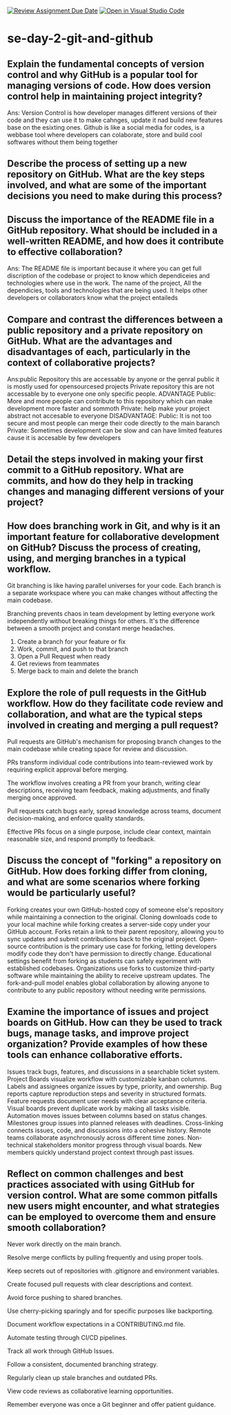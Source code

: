[![Review Assignment Due Date](https://classroom.github.com/assets/deadline-readme-button-22041afd0340ce965d47ae6ef1cefeee28c7c493a6346c4f15d667ab976d596c.svg)](https://classroom.github.com/a/8wgCKhpZ)
[![Open in Visual Studio Code](https://classroom.github.com/assets/open-in-vscode-2e0aaae1b6195c2367325f4f02e2d04e9abb55f0b24a779b69b11b9e10269abc.svg)](https://classroom.github.com/online_ide?assignment_repo_id=18400807&assignment_repo_type=AssignmentRepo)
# se-day-2-git-and-github
## Explain the fundamental concepts of version control and why GitHub is a popular tool for managing versions of code. How does version control help in maintaining project integrity?
Ans: Version Control is how developer manages different versions of their code and they can use it to make cahnges, update it nad build new features base on the esixting ones. Github is like a social media for codes, is a webbase tool where developers can colaborate, store and build cool softwares without them being together
## Describe the process of setting up a new repository on GitHub. What are the key steps involved, and what are some of the important decisions you need to make during this process?

## Discuss the importance of the README file in a GitHub repository. What should be included in a well-written README, and how does it contribute to effective collaboration?
Ans: The README file is important because it where you can get full discription of the codebase or project to know which dependiceies and technologies where use in the work. The name of the project, All the dependicies, tools and technologies that are being used. It helps other developers or collaborators know what the project entaileds
## Compare and contrast the differences between a public repository and a private repository on GitHub. What are the advantages and disadvantages of each, particularly in the context of collaborative projects?
Ans:public Repository this are accessable by anyone or the genral public it is mostly used for opensourcesed projects Private repository this are not accessable by to everyone one only specific people.
ADVANTAGE 
Public: More and more people can contribute to this repository which can make development more faster and sommoth
Private: help make your project abstract not accesable to everyone 
DISADVANTAGE:
Public: It is not too secure and most people can merge their code directly to the main baranch
Private: Sometimes development can be slow and can have limited features cause it is accesable by few developers 
## Detail the steps involved in making your first commit to a GitHub repository. What are commits, and how do they help in tracking changes and managing different versions of your project?

## How does branching work in Git, and why is it an important feature for collaborative development on GitHub? Discuss the process of creating, using, and merging branches in a typical workflow.
 

Git branching is like having parallel universes for your code. Each branch is a separate workspace where you can make changes without affecting the main codebase.
 
Branching prevents chaos in team development by letting everyone work independently without breaking things for others. It's the difference between a smooth project and constant merge headaches.

 
1. Create a branch for your feature or fix
2. Work, commit, and push to that branch
3. Open a Pull Request when ready
4. Get reviews from teammates
5. Merge back to main and delete the branch


## Explore the role of pull requests in the GitHub workflow. How do they facilitate code review and collaboration, and what are the typical steps involved in creating and merging a pull request?


Pull requests are GitHub's mechanism for proposing branch changes to the main codebase while creating space for review and discussion.

PRs transform individual code contributions into team-reviewed work by requiring explicit approval before merging.

The workflow involves creating a PR from your branch, writing clear descriptions, receiving team feedback, making adjustments, and finally merging once approved.

Pull requests catch bugs early, spread knowledge across teams, document decision-making, and enforce quality standards.

Effective PRs focus on a single purpose, include clear context, maintain reasonable size, and respond promptly to feedback.

## Discuss the concept of "forking" a repository on GitHub. How does forking differ from cloning, and what are some scenarios where forking would be particularly useful?
Forking creates your own GitHub-hosted copy of someone else's repository while maintaining a connection to the original.
Cloning downloads code to your local machine while forking creates a server-side copy under your GitHub account.
Forks retain a link to their parent repository, allowing you to sync updates and submit contributions back to the original project.
Open-source contribution is the primary use case for forking, letting developers modify code they don't have permission to directly change.
Educational settings benefit from forking as students can safely experiment with established codebases.
Organizations use forks to customize third-party software while maintaining the ability to receive upstream updates.
The fork-and-pull model enables global collaboration by allowing anyone to contribute to any public repository without needing write permissions.

## Examine the importance of issues and project boards on GitHub. How can they be used to track bugs, manage tasks, and improve project organization? Provide examples of how these tools can enhance collaborative efforts.
Issues track bugs, features, and discussions in a searchable ticket system.
Project Boards visualize workflow with customizable kanban columns.
Labels and assignees organize issues by type, priority, and ownership.
Bug reports capture reproduction steps and severity in structured formats.
Feature requests document user needs with clear acceptance criteria.
Visual boards prevent duplicate work by making all tasks visible.
Automation moves issues between columns based on status changes.
Milestones group issues into planned releases with deadlines.
Cross-linking connects issues, code, and discussions into a cohesive history.
Remote teams collaborate asynchronously across different time zones.
Non-technical stakeholders monitor progress through visual boards.
New members quickly understand project context through past issues.

## Reflect on common challenges and best practices associated with using GitHub for version control. What are some common pitfalls new users might encounter, and what strategies can be employed to overcome them and ensure smooth collaboration?

Never work directly on the main branch.

Resolve merge conflicts by pulling frequently and using proper tools.

Keep secrets out of repositories with .gitignore and environment variables.

Create focused pull requests with clear descriptions and context.

Avoid force pushing to shared branches.

Use cherry-picking sparingly and for specific purposes like backporting.

Document workflow expectations in a CONTRIBUTING.md file.

Automate testing through CI/CD pipelines.

Track all work through GitHub Issues.

Follow a consistent, documented branching strategy.

Regularly clean up stale branches and outdated PRs.

View code reviews as collaborative learning opportunities.

Remember everyone was once a Git beginner and offer patient guidance.
